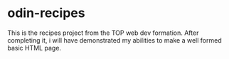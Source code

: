 # odin-recipes

This is the recipes project from the TOP web dev formation. 
After completing it, i will have demonstrated my abilities
to make a well formed basic HTML page.
